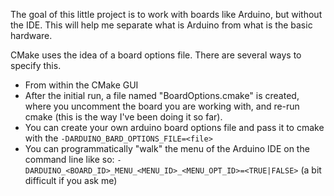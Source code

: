 The goal of this little project is to work with boards like Arduino, but without the IDE. This will help me separate what is Arduino from what is the basic hardware.

CMake uses the idea of a board options file. There are several ways to specify this.
- From within the CMake GUI
- After the initial run, a file named "BoardOptions.cmake" is created, where you uncomment the board you are working with, and re-run cmake (this is the way I've been doing it so far).
- You can create your own arduino board options file and pass it to cmake with the `-DARDUINO_BARD_OPTIONS_FILE=<file>`
- You can programmatically "walk" the menu of the Arduino IDE on the command line like so: `-DARDUINO_<BOARD_ID>_MENU_<MENU_ID>_<MENU_OPT_ID>=<TRUE|FALSE>` (a bit difficult if you ask me)